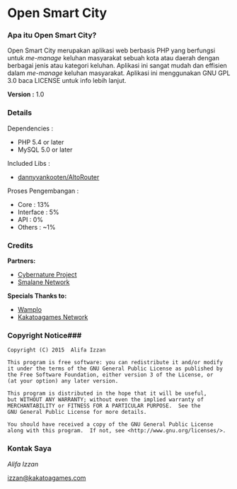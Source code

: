 # Open Smart City #

### Apa itu Open Smart City? ###

Open Smart City merupakan aplikasi web berbasis PHP yang berfungsi untuk *me-manage* keluhan masyarakat sebuah kota atau daerah dengan berbagai jenis atau kategori keluhan. Aplikasi ini sangat mudah dan effisien dalam *me-manage* keluhan masyarakat. Aplikasi ini menggunakan GNU GPL 3.0 baca LICENSE untuk info lebih lanjut.

**Version :** 1.0

### Details ###

Dependencies :
 
  * PHP 5.4 or later
  * MySQL 5.0 or later

Included Libs :
  
  * [dannyvankooten/AltoRouter](http://altorouter.com/)

Proses Pengembangan :
  * Core       : 13%
  * Interface  : 5%
  * API        : 0%
  * Others     : ~1%

### Credits ###
**Partners:**

* [Cybernature Project](http://cybernature.org/) 
* [Smalane Network](http://smalane.com/) 

**Specials Thanks to:** 

* [Wamplo](http://www.wamplo.com/) 
* [Kakatoagames Network](http://www.kakatoagames.com/)

### Copyright Notice###
    Copyright (C) 2015  Alifa Izzan

    This program is free software: you can redistribute it and/or modify
    it under the terms of the GNU General Public License as published by
    the Free Software Foundation, either version 3 of the License, or
    (at your option) any later version.

    This program is distributed in the hope that it will be useful,
    but WITHOUT ANY WARRANTY; without even the implied warranty of
    MERCHANTABILITY or FITNESS FOR A PARTICULAR PURPOSE.  See the
    GNU General Public License for more details.

    You should have received a copy of the GNU General Public License
    along with this program.  If not, see <http://www.gnu.org/licenses/>.


### Kontak Saya ###
*Alifa Izzan*       

izzan@kakatoagames.com
